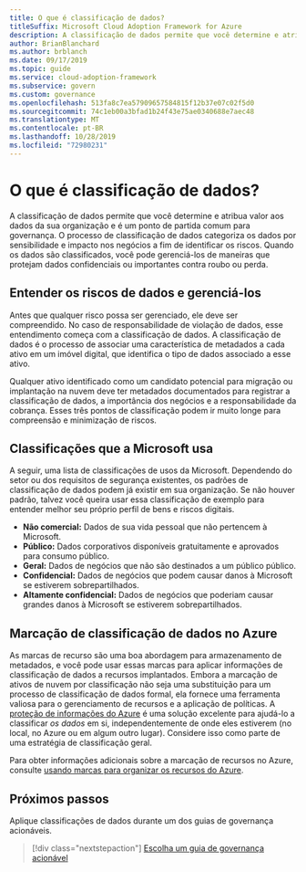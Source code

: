 ```yaml
---
title: O que é classificação de dados?
titleSuffix: Microsoft Cloud Adoption Framework for Azure
description: A classificação de dados permite que você determine e atribua valor aos dados da sua organização e é um ponto de partida comum para governança.
author: BrianBlanchard
ms.author: brblanch
ms.date: 09/17/2019
ms.topic: guide
ms.service: cloud-adoption-framework
ms.subservice: govern
ms.custom: governance
ms.openlocfilehash: 513fa8c7ea57909657584815f12b37e07c02f5d0
ms.sourcegitcommit: 74c1eb00a3bfad1b24f43e75ae0340688e7aec48
ms.translationtype: MT
ms.contentlocale: pt-BR
ms.lasthandoff: 10/28/2019
ms.locfileid: "72980231"
---
```

<!-- markdownlint-disable MD026 -->

# <a name="what-is-data-classification"></a>O que é classificação de dados?

A classificação de dados permite que você determine e atribua valor aos dados da sua organização e é um ponto de partida comum para governança. O processo de classificação de dados categoriza os dados por sensibilidade e impacto nos negócios a fim de identificar os riscos. Quando os dados são classificados, você pode gerenciá-los de maneiras que protejam dados confidenciais ou importantes contra roubo ou perda.

## <a name="understand-data-risks-then-manage-them"></a>Entender os riscos de dados e gerenciá-los

Antes que qualquer risco possa ser gerenciado, ele deve ser compreendido. No caso de responsabilidade de violação de dados, esse entendimento começa com a classificação de dados. A classificação de dados é o processo de associar uma característica de metadados a cada ativo em um imóvel digital, que identifica o tipo de dados associado a esse ativo.

Qualquer ativo identificado como um candidato potencial para migração ou implantação na nuvem deve ter metadados documentados para registrar a classificação de dados, a importância dos negócios e a responsabilidade da cobrança. Esses três pontos de classificação podem ir muito longe para compreensão e minimização de riscos.

## <a name="classifications-microsoft-uses"></a>Classificações que a Microsoft usa

A seguir, uma lista de classificações de usos da Microsoft. Dependendo do setor ou dos requisitos de segurança existentes, os padrões de classificação de dados podem já existir em sua organização. Se não houver padrão, talvez você queira usar essa classificação de exemplo para entender melhor seu próprio perfil de bens e riscos digitais.

- **Não comercial:** Dados de sua vida pessoal que não pertencem à Microsoft.
- **Público:** Dados corporativos disponíveis gratuitamente e aprovados para consumo público.
- **Geral:** Dados de negócios que não são destinados a um público público.
- **Confidencial:** Dados de negócios que podem causar danos à Microsoft se estiverem sobrepartilhados.
- **Altamente confidencial:** Dados de negócios que poderiam causar grandes danos à Microsoft se estiverem sobrepartilhados.

## <a name="tagging-data-classification-in-azure"></a>Marcação de classificação de dados no Azure

As marcas de recurso são uma boa abordagem para armazenamento de metadados, e você pode usar essas marcas para aplicar informações de classificação de dados a recursos implantados. Embora a marcação de ativos de nuvem por classificação não seja uma substituição para um processo de classificação de dados formal, ela fornece uma ferramenta valiosa para o gerenciamento de recursos e a aplicação de políticas. A [proteção de informações do Azure](https://docs.microsoft.com/azure/information-protection/what-is-information-protection) é uma solução excelente para ajudá-lo a classificar _os dados_ em si, independentemente de onde eles estiverem (no local, no Azure ou em algum outro lugar). Considere isso como parte de uma estratégia de classificação geral.

Para obter informações adicionais sobre a marcação de recursos no Azure, consulte [usando marcas para organizar os recursos do Azure](https://docs.microsoft.com/azure/azure-resource-manager/resource-group-using-tags).

## <a name="next-steps"></a>Próximos passos

Aplique classificações de dados durante um dos guias de governança acionáveis.

> [!div class="nextstepaction"]
> [Escolha um guia de governança acionável](../guides/index.md)
